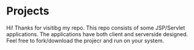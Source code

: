 # Projects
Hi! Thanks for visitibg my repo.
This repo consists of some JSP/Servlet applications.
The applications have both client and serverside designed.
Feel free to fork/download the projecr and run on your system.
